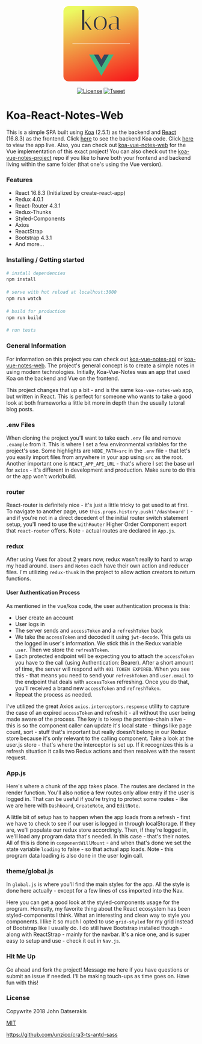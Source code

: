 <p align="center"><a href="https://koa-vue-notes-web.innermonkdesign.com/" target="_blank"><img width="200" src="./public/koa-vue-notes-icon.png"></a></p>

<p align="center">
  <a href="http://opensource.org/licenses/MIT"><img src="https://img.shields.io/badge/license-MIT-blue.svg" alt="License"></a>
  <a href="https://twitter.com/intent/tweet?url=https%3A%2F%2Fgithub.com%2Fjohndatserakis%2Fkoa-react-notes-web&text=Check%20out%20koa-react-notes-web%20on%20GitHub&via=innermonkdesign">
  <img src="https://img.shields.io/twitter/url/https/github.com/johndatserakis/koa-react-notes-web.svg?style=social" alt="Tweet"></a>
</p>

# Koa-React-Notes-Web

This is a simple SPA built using [Koa](http://koajs.com/) (2.5.1) as the backend and [React](https://reactjs.org/) (16.8.3) as the frontend. Click [here](https://github.com/johndatserakis/koa-vue-notes-api) to see the backend Koa code. Click [here](https://koa-vue-notes-web.innermonkdesign.com/) to view the app live. Also, you can check out [koa-vue-notes-web](https://koa-vue-notes-web.innermonkdesign.com) for the Vue implementation of this exact project! You can also check out the [koa-vue-notes-project](https://github.com/johndatserakis/koa-vue-notes-project) repo if you like to have both your frontend and backend living within the same folder (that one's using the Vue version).

### Features
- React 16.8.3 (Initialized by create-react-app)
- Redux 4.0.1
- React-Router 4.3.1
- Redux-Thunks
- Styled-Components
- Axios
- ReactStrap
- Bootstrap 4.3.1
- And more...

### Installing / Getting started

``` bash
# install dependencies
npm install

# serve with hot reload at localhost:3000
npm run watch

# build for production
npm run build

# run tests
```

### General Information

For information on this project you can check out [koa-vue-notes-api](https://github.com/johndatserakis/koa-vue-notes-api) or [koa-vue-notes-web](https://koa-react-notes-web.innermonkdesign.com). The project's general concept is to create a simple notes in using modern technologies. Initially, Koa-Vue-Notes was an app that used Koa on the backend and Vue on the frontend.

This project changes that up a bit - and is the same `koa-vue-notes-web` app, but written in React. This is perfect for someone who wants to take a good look at both frameworks a little bit more in depth than the usually tutoral blog posts.

### .env Files

When cloning the project you'll want to take each `.env` file and remove `.example` from it. This is where I set a few environmental variables for the project's use. Some highlights are `NODE_PATH=src` in the `.env` file - that let's you easily import files from anywhere in your app using `src` as the root. Another important one is `REACT_APP_API_URL` - that's where I set the base url for `axios` - it's different in development and production. Make sure to do this or the app won't work/build.

### router

React-router is definitely nice - it's just a little tricky to get used to at first. To navigate to another page, use `this.props.history.push('/dashboard')` - and if you're not in a direct decedent of the initial router switch statement setup, you'll need to use the `withRouter` Higher Order Component export that `react-router` offers. Note - actual routes are declared in `App.js`.

### redux

After using Vuex for about 2 years now, redux wasn't really to hard to wrap my head around. `Users` and `Notes` each have their own action and reducer files. I'm utilizing `redux-thunk` in the project to allow action creators to return functions.

#### User Authentication Process

As mentioned in the vue/koa code, the user authentication process is this:

- User create an account
- User logs in
- The server sends and `accessToken` and a `refreshToken` back
- We take the `accessToken` and decoded it using `jwt-decode`. This gets us the logged in user's information. We stick this in the Redux variable `user`. Then we store the `refreshToken`.
- Each protected endpoint will be expecting you to attach the `accessToken` you have to the call (using Authentication: Bearer). After a short amount of time, the server will respond with `401 TOKEN EXPIRED`. When you see this - that means you need to send your `refreshToken` and `user.email` to the endpoint that deals with `accessToken` refreshing. Once you do that, you'll received a brand new `accessToken` and `refreshToken`.
- Repeat the process as needed.

I've utilized the great Axios `axios.interceptors.response` utility to capture the case of an expired `accessToken` and refresh it - all without the user being made aware of the process. The key is to keep the promise-chain alive - this is so the component caller can update it's local state - things like page count, sort - stuff that's important but really doesn't belong in our Redux store because it's only relevant to the calling component. Take a look at the user.js store - that's where the interceptor is set up. If it recognizes this is a refresh situation it calls two Redux actions and then resolves with the resent request.

### App.js

Here's where a chunk of the app takes place. The routes are declared in the render function. You'll also notice a few routes only allow entry if the user is logged in. That can be useful if you're trying to protect some routes - like we are here with `Dashboard`, `CreateNote`, and `EditNote`.

A little bit of setup has to happen when the app loads from a refresh - first we have to check to see if our user is logged in through localStorage. If they are, we'll populate our redux store accordingly. Then, if they're logged in, we'll load any program data that's needed. In this case - that's their notes. All of this is done in `componentWillMount` - and when that's done we set the state variable `loading` to false - so that actual app loads. Note - this program data loading is also done in the user login call.

### theme/global.js

In `global.js` is where you'll find the main styles for the app. All the style is done here actually - except for a few lines of css imported into the Nav.

Here you can get a good look at the styled-components usage for the program. Honestly, my favorite thing about the React ecosystem has been styled-components I think. What an interesting and clean way to style you components. I like it so much I opted to use `grid-styled` for my grid instead of Bootstrap like I usually do. I do still have Bootstrap installed though - along with ReactStrap - mainly for the navbar. It's a nice one, and is super easy to setup and use - check it out in `Nav.js`.

### Hit Me Up

Go ahead and fork the project! Message me here if you have questions or submit an issue if needed. I'll be making touch-ups as time goes on. Have fun with this!

### License

Copywrite 2018 John Datserakis

[MIT](http://opensource.org/licenses/MIT)

https://github.com/unzico/cra3-ts-antd-sass

